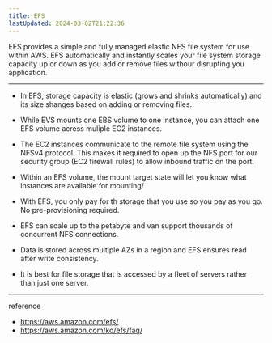 ```yaml
---
title: EFS
lastUpdated: 2024-03-02T21:22:36
---
```


EFS provides a simple and fully managed elastic NFS file system for use within AWS. EFS automatically and instantly scales your file system storage capacity up or down as you add or remove files withour disrupting you application.

---

- In EFS, storage capacity is elastic (grows and shrinks automatically) and its size shanges based on adding or removing files.

- While EVS mounts one EBS volume to one instance, you can attach one EFS volume acress muliple EC2 instances.

- The EC2 instances communicate to the remote file system using the NFSv4 protocol. This makes it required to open up the NFS port for our security group (EC2 firewall rules) to allow inbound traffic on the port.

- Within an EFS volume, the mount target state will let you know what instances are available for mounting/

- With EFS, you only pay for th storage that you use so you pay as you go. No pre-provisioning required.

- EFS can scale up to the petabyte and van support thousands of concurrent NFS connections.

- Data is stored across multiple AZs in a region and EFS ensures read after write consistency.

- It is best for file storage that is accessed by a fleet of servers rather than just one server.

---
reference
- https://aws.amazon.com/efs/
- https://aws.amazon.com/ko/efs/faq/
